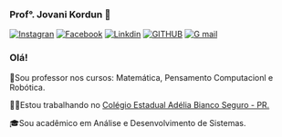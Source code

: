### Prof°. Jovani Kordun 👋

[![Instagran](https://img.shields.io/badge/Instagram-E4405F?style=for-the-badge&logo=instagram&logoColor=white)](https://www.instagram.com/jovanikordun?igsh=MWpkaGx0eWpjaXBo)
[![Facebook](https://img.shields.io/badge/Facebook-1877F2?style=for-the-badge&logo=facebook&logoColor=white)](https://www.facebook.com/share/Cm93UmxmJVdUPa6t/?mibextid=qi2Omg)
[![Linkdin](https://img.shields.io/badge/LinkedIn-0077B5?style=for-the-badge&logo=linkedin&logoColor=white)](https://www.linkedin.com/in/jovani-kordun-8b3713202/)
[![GITHUB](https://img.shields.io/badge/GitHub-100000?style=for-the-badge&logo=github&logoColor=white)](https://github.com/kordunjovani)
[![G mail](https://img.shields.io/badge/Gmail-D14836?style=for-the-badge&logo=gmail&logoColor=white)](https://jovanikordun2013@gmail.com)


### Olá!

📱Sou professor nos cursos: Matemática, Pensamento Computacionl e Robótica.

👨‍💻Estou trabalhando no <a href="http://www.consultaescolas.pr.gov.br/consultaescolas-java/pages/templates/initial2.jsf?windowId=9cf&codigoEstab=22&codigoMunicipio=1584"> Colégio Estadual Adélia Bianco Seguro - PR.</a></li>

🎓Sou acadêmico em Análise e Desenvolvimento de Sistemas.
